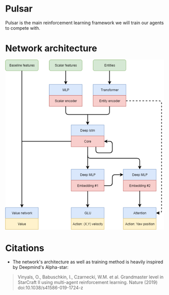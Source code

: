 # Pulsar
Pulsar is the main reinforcement learning framework we will train our agents to compete with.

# Network architecture
![Pulsar](https://github.com/HKU-ICRA/Pulsar/blob/master/architecture/pulsar_architecture.png)

# Citations
* The network's architecture as well as training method is heavily inspired by Deepmind's Alpha-star:
>Vinyals, O., Babuschkin, I., Czarnecki, W.M. et al. Grandmaster level in StarCraft II using multi-agent reinforcement learning. Nature
>(2019) doi:10.1038/s41586-019-1724-z

